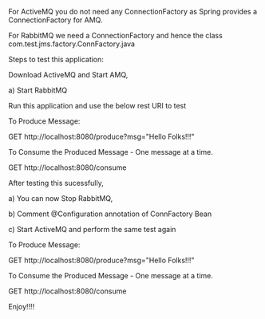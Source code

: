 For ActiveMQ you do not need any ConnectionFactory as Spring provides a ConnectionFactory for AMQ.

For RabbitMQ we need a ConnectionFactory and hence the class com.test.jms.factory.ConnFactory.java

Steps to test this application:

Download ActiveMQ and Start AMQ, 

a) Start RabbitMQ

Run this application and use the below rest URI to test

To Produce Message:

GET http://localhost:8080/produce?msg="Hello Folks!!!"

To Consume the Produced Message - One message at a time.

GET http://localhost:8080/consume

After testing this sucessfully,

a) You can now Stop RabbitMQ, 

b) Comment @Configuration annotation of ConnFactory Bean

c) Start ActiveMQ and perform the same test again

To Produce Message:

GET http://localhost:8080/produce?msg="Hello Folks!!!"

To Consume the Produced Message - One message at a time.

GET http://localhost:8080/consume

Enjoy!!!!
